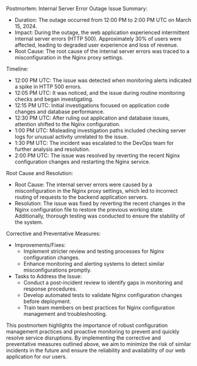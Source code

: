 Postmortem: Internal Server Error Outage
Issue Summary:
- Duration: The outage occurred from 12:00 PM to 2:00 PM UTC on March 15, 2024.
- Impact: During the outage, the web application experienced intermittent internal server errors (HTTP 500). Approximately 30% of users were affected, leading to degraded user experience and loss of revenue.
- Root Cause: The root cause of the internal server errors was traced to a misconfiguration in the Nginx proxy settings.

Timeline:
- 12:00 PM UTC: The issue was detected when monitoring alerts indicated a spike in HTTP 500 errors.
- 12:05 PM UTC: It was noticed, and the issue during routine monitoring checks and began investigating.
- 12:15 PM UTC: Initial investigations focused on application code changes and database performance.
- 12:30 PM UTC: After ruling out application and database issues, attention shifted to the Nginx configuration.
- 1:00 PM UTC: Misleading investigation paths included checking server logs for unusual activity unrelated to the issue.
- 1:30 PM UTC: The incident was escalated to the DevOps team for further analysis and resolution.
- 2:00 PM UTC: The issue was resolved by reverting the recent Nginx configuration changes and restarting the Nginx service.

Root Cause and Resolution:
- Root Cause: The internal server errors were caused by a misconfiguration in the Nginx proxy settings, which led to incorrect routing of requests to the backend application servers.
- Resolution: The issue was fixed by reverting the recent changes in the Nginx configuration file to restore the previous working state. Additionally, thorough testing was conducted to ensure the stability of the system.

Corrective and Preventative Measures:
- Improvements/Fixes: 
  - Implement stricter review and testing processes for Nginx configuration changes.
  - Enhance monitoring and alerting systems to detect similar misconfigurations promptly.
- Tasks to Address the Issue:
  - Conduct a post-incident review to identify gaps in monitoring and response procedures.
  - Develop automated tests to validate Nginx configuration changes before deployment.
  - Train team members on best practices for Nginx configuration management and troubleshooting.

This postmortem highlights the importance of robust configuration management practices and proactive monitoring to prevent and quickly resolve service disruptions. By implementing the corrective and preventative measures outlined above, we aim to minimize the risk of similar incidents in the future and ensure the reliability and availability of our web application for our users.

